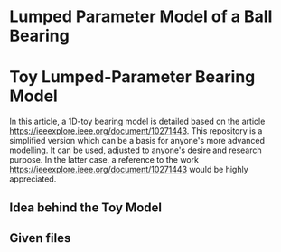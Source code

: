 # Lumped Parameter Model of a Ball Bearing
# Toy Lumped-Parameter Bearing Model 

In this article, a 1D-toy bearing model is detailed based on the article https://ieeexplore.ieee.org/document/10271443. This repository is a simplified version which can be a basis for anyone's more advanced modelling. It can be used, adjusted to anyone's desire and research purpose. In the latter case, a reference to the work https://ieeexplore.ieee.org/document/10271443 would be highly appreciated. 

## Idea behind the Toy Model 



## Given files


